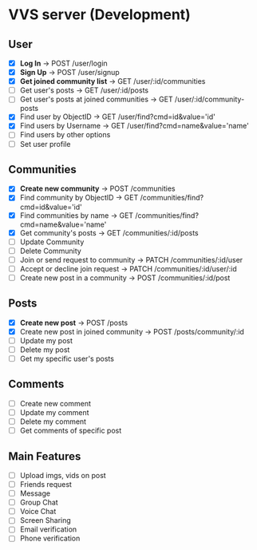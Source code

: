 # VVS server (Development)


## User
- [x] **Log In** &#8594; POST /user/login
- [x] **Sign Up** &#8594; POST /user/signup
- [x] **Get joined community list** &#8594; GET /user/:id/communities
- [ ] Get user's posts &#8594; GET /user/:id/posts
- [ ] Get user's posts at joined communities &#8594; GET /user/:id/community-posts
- [x] Find user by ObjectID &#8594; GET /user/find?cmd=id&value='id'
- [x] Find users by Username &#8594; GET /user/find?cmd=name&value='name'
- [ ] Find users by other options
- [ ] Set user profile

## Communities
- [x] **Create new community** &#8594; POST /communities
- [x] Find community by ObjectID &#8594; GET /communities/find?cmd=id&value='id'
- [x] Find communities by name &#8594; GET /communities/find?cmd=name&value='name'
- [x] Get community's posts &#8594; GET /communities/:id/posts
- [ ] Update Community
- [ ] Delete Community
- [ ] Join or send request to community &#8594; PATCH /communities/:id/user
- [ ] Accept or decline join request &#8594; PATCH /communities/:id/user/:id
- [ ] Create new post in a community &#8594; POST /communities/:id/post
## Posts
- [x] **Create new post** &#8594; POST /posts
- [x] Create new post in joined community &#8594; POST /posts/community/:id
- [ ] Update my post
- [ ] Delete my post
- [ ] Get my specific user's posts

## Comments
- [ ] Create new comment 
- [ ] Update my comment
- [ ] Delete my comment
- [ ] Get comments of specific post

## Main Features
- [ ] Upload imgs, vids on post
- [ ] Friends request
- [ ] Message
- [ ] Group Chat
- [ ] Voice Chat
- [ ] Screen Sharing
- [ ] Email verification
- [ ] Phone verification